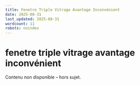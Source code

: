 ```yaml
---
title: Fenetre Triple Vitrage Avantage Inconvénient
date: 2025-08-31
last_updated: 2025-08-31
wordcount: 11
robots: noindex
---
```


# fenetre triple vitrage avantage inconvénient

Contenu non disponible – hors sujet.